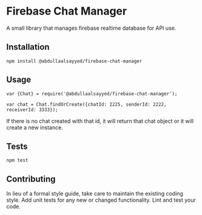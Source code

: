 Firebase Chat Manager
=========

A small library that manages firebase realtime database for API use.

## Installation

  `npm install @abdullaalsayyed/firebase-chat-manager`

## Usage

    var {Chat} = require('@abdullaalsayyed/firebase-chat-manager');

    var chat = Chat.findOrCreate({chatId: 2225, senderId: 2222, receiverId: 3333});
  
  
  If there is no chat created with that id, it will return that chat object or it will create a new instance.


## Tests

  `npm test`

## Contributing

In lieu of a formal style guide, take care to maintain the existing coding style. Add unit tests for any new or changed functionality. Lint and test your code.